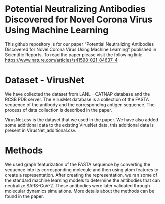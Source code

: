 # Potential Neutralizing Antibodies Discovered for Novel Corona Virus Using Machine Learning
This github repository is for our paper "Potential Neutralizing Antibodies Discovered for Novel Corona Virus Using Machine Learning" published in Scientific Reports. To read the paper please visit the following link: https://www.nature.com/articles/s41598-021-84637-4

# Dataset - VirusNet
We have collected the dataset from LANL - CATNAP database and the RCSB PDB server. The VirusMet database is a collection of the FASTA sequence of the antibody and the corresponding antigen sequence. The process of data collection is described in the paper.

VirusNet.csv is the dataset that we used in the paper. We have also added some additional data to the existing VirusNet data, this additional data is present in VirusNet_additional.csv. 

# Methods
We used graph featurization of the FASTA sequence by converting the sequence into its corresponding molecule and then using atom features to create a representation. After creating the representation, we ran some of the standard machine learning models to determine the antibodies that can neutralize SARS-CoV-2. These antibodies were later validated through molecular dynamics simulations. More details about the methods can be found in the paper. 

